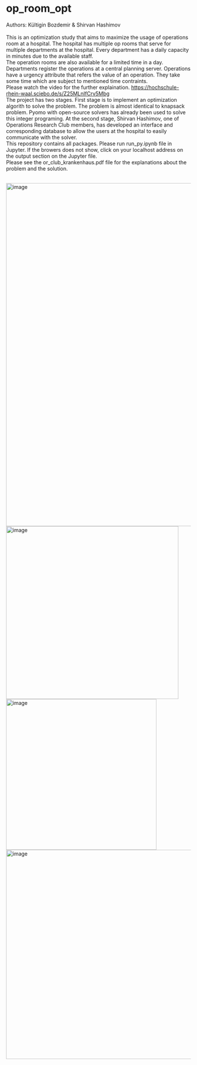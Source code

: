 # op_room_opt
Authors: Kültigin Bozdemir & Shirvan Hashimov <br>
<br>
This is  an optimization study that aims to maximize the usage of operations room at a hospital.
The hospital has multiple op rooms that serve for multiple departments at the hospital. Every department has a daily capacity in minutes due to the available staff.<br>
The operation rooms are also available for a limited time in a day. Departments register the operations at a central planning server. Operations have a urgency attribute that refers the value of an operation. They take some time which are subject to mentioned time contraints.<br>
Please watch the video for the further explaination. https://hochschule-rhein-waal.sciebo.de/s/Z25MLnIfCrv5Mbg <br>
The project has two stages. First stage is to implement an optimization algorith to solve the problem. The problem is almost identical to knapsack problem. 
Pyomo with open-source solvers has already been used to solve this integer programing. 
At the second stage, Shirvan Hashimov, one of Operations Research Club members,  has developed an interface and corresponding database to allow the users at the hospital to easily communicate with the solver. <br>
This repository contains all packages. Please run run_py.ipynb file in Jupyter. If the browers does not show, click on your localhost address on the output section on the Jupyter file. 
<br>
Please see the or_club_krankenhaus.pdf file for the explanations about the problem and the solution. <br>
<br>

<img width="933" alt="image" src="https://user-images.githubusercontent.com/56939663/160475523-c5c3cdf4-0141-4785-b229-bfe1df8f8161.png">

<img width="470" alt="image" src="https://user-images.githubusercontent.com/56939663/160475952-d0d8f0cb-9025-41b0-88cc-cb37f1f9bfba.png">
<img width="410" alt="image" src="https://user-images.githubusercontent.com/56939663/160475988-f22f1f7d-46ca-4067-ba39-761884d823a3.png">
<img width="569" alt="image" src="https://user-images.githubusercontent.com/56939663/160476025-fb683e65-987c-4885-a8b1-8bf5bd15c6d0.png">
